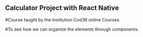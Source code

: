 ## Calculator Project with React Native

#Course taught by the Institution Cod3R online Courses.

#To see how we can organize the elements through components.
